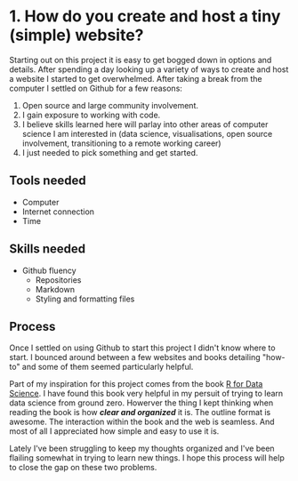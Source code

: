 # 1. How do you create and host a tiny (simple) website?

Starting out on this project it is easy to get bogged down in options and details. After spending a day looking up a variety of ways to create and host a website I started to get overwhelmed. After taking a break from the computer I settled on Github for a few reasons:

1. Open source and large community involvement.
2. I gain exposure to working with code.
3. I believe skills learned here will parlay into other areas of computer science I am interested in (data science, visualisations, open source involvement, transitioning to a remote working career)
4. I just needed to pick something and get started.

## Tools needed
- Computer
- Internet connection
- Time

## Skills needed
- Github fluency
  - Repositories
  - Markdown
  - Styling and formatting files

## Process
Once I settled on using Github to start this project I didn't know where to start. I bounced around between a few websites and books detailing "how-to" and some of them seemed particularly helpful.

Part of my inspiration for this project comes from the book [R for Data Science](https://r4ds.had.co.nz/index.html). I have found this book very helpful in my persuit of trying to learn data science from ground zero. Howerver the thing I kept thinking when reading the book is how ***clear and organized*** it is. The outline format is awesome. The interaction within the book and the web is seamless. And most of all I appreciated how simple and easy to use it is.

Lately I've been struggling to keep my thoughts organized and I've been flailing somewhat in trying to learn new things. I hope this process will help to close the gap on these two problems.
